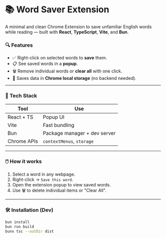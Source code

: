 # 📚 Word Saver Extension

A minimal and clean Chrome Extension to save unfamiliar English words while reading — built with **React**, **TypeScript**, **Vite**, and **Bun**.

### 🔍 Features
- ✅ Right-click on selected words to **save** them.
- 📋 See saved words in a **popup**.
- 🗑️ Remove individual words or **clear all** with one click.
- 💾 Saves data in **Chrome local storage** (no backend needed).

---

### 🚀 Tech Stack

| Tool        | Use                             |
|-------------|----------------------------------|
| React + TS  | Popup UI                        |
| Vite        | Fast bundling                   |
| Bun         | Package manager + dev server    |
| Chrome APIs | `contextMenus`, `storage`       |

---

### 🖱️ How it works

1. Select a word in any webpage.
2. Right-click → `Save this word`.
3. Open the extension popup to view saved words.
4. Use 🗑️ to delete individual items or "Clear All".

---

### 🛠️ Installation (Dev)

```bash
bun install
bun run build
bunx tsc --outDir dist


